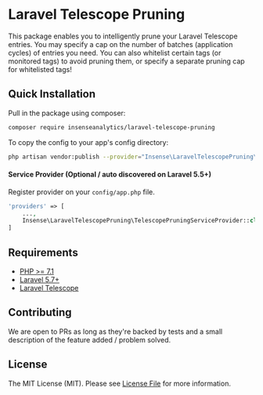 # Laravel Telescope Pruning

This package enables you to intelligently prune your Laravel Telescope entries. You may specify a cap on the number of batches (application cycles) of entries you need. You can also whitelist certain tags (or monitored tags) to avoid pruning them, or specify a separate pruning cap for whitelisted tags!

## Quick Installation
Pull in the package using composer:

```bash
composer require insenseanalytics/laravel-telescope-pruning
```

To copy the config to your app's config directory:

```bash
php artisan vendor:publish --provider="Insense\LaravelTelescopePruning\TelescopePruningServiceProvider"
```

#### Service Provider (Optional / auto discovered on Laravel 5.5+)
Register provider on your `config/app.php` file.
```php
'providers' => [
    ...,
    Insense\LaravelTelescopePruning\TelescopePruningServiceProvider::class,
]
```

## Requirements
- [PHP >= 7.1](http://php.net/)
- [Laravel 5.7+](https://github.com/laravel/framework)
- [Laravel Telescope](https://github.com/laravel/telescope)

## Contributing
We are open to PRs as long as they're backed by tests and a small description of the feature added / problem solved.

## License

The MIT License (MIT). Please see [License File](https://github.com/insenseanalytics/laravel-telescope-pruning/blob/master/LICENSE.txt) for more information.
